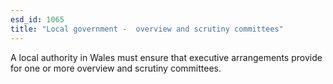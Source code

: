```yaml
---
esd_id: 1065
title: "Local government -  overview and scrutiny committees"
---
```


A local authority in Wales must ensure that executive arrangements provide for one or more overview and scrutiny committees.

